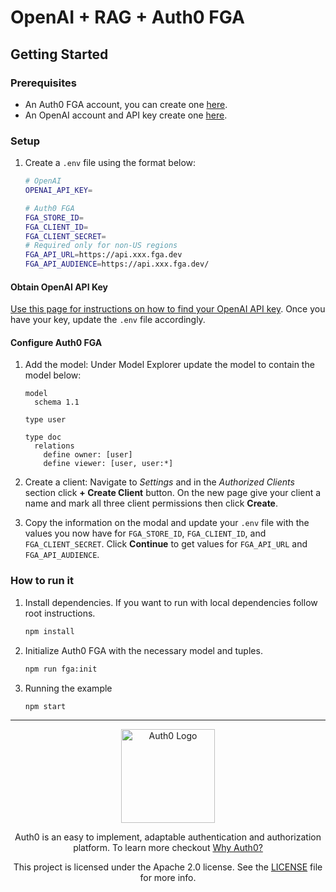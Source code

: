 # OpenAI + RAG + Auth0 FGA

## Getting Started

### Prerequisites

- An Auth0 FGA account, you can create one [here](https://dashboard.fga.dev).
- An OpenAI account and API key create one [here](https://platform.openai.com).

### Setup

1. Create a `.env` file using the format below:

   ```sh
   # OpenAI
   OPENAI_API_KEY=

   # Auth0 FGA
   FGA_STORE_ID=
   FGA_CLIENT_ID=
   FGA_CLIENT_SECRET=
   # Required only for non-US regions
   FGA_API_URL=https://api.xxx.fga.dev
   FGA_API_AUDIENCE=https://api.xxx.fga.dev/
   ```

#### Obtain OpenAI API Key

[Use this page for instructions on how to find your OpenAI API key](https://help.openai.com/en/articles/4936850-where-do-i-find-my-openai-api-key). Once you have your key, update the `.env` file accordingly.

#### Configure Auth0 FGA

1. Add the model: Under Model Explorer update the model to contain the model below:

   ```
   model
     schema 1.1

   type user

   type doc
     relations
       define owner: [user]
       define viewer: [user, user:*]
   ```

2. Create a client: Navigate to _Settings_ and in the _Authorized Clients_ section click **+ Create Client** button. On the new page give your client a name and mark all three client permissions then click **Create**.

3. Copy the information on the modal and update your `.env` file with the values you now have for `FGA_STORE_ID`, `FGA_CLIENT_ID`, and `FGA_CLIENT_SECRET`. Click **Continue** to get values for `FGA_API_URL` and `FGA_API_AUDIENCE`.

### How to run it

1. Install dependencies. If you want to run with local dependencies follow root instructions.

   ```sh
   npm install
   ```

2. Initialize Auth0 FGA with the necessary model and tuples.

   ```sh
   npm run fga:init
   ```

3. Running the example
   ```sh
   npm start
   ```


---

<p align="center">
  <picture>
    <source media="(prefers-color-scheme: light)" srcset="https://cdn.auth0.com/website/sdks/logos/auth0_light_mode.png"   width="150">
    <source media="(prefers-color-scheme: dark)" srcset="https://cdn.auth0.com/website/sdks/logos/auth0_dark_mode.png" width="150">
    <img alt="Auth0 Logo" src="https://cdn.auth0.com/website/sdks/logos/auth0_light_mode.png" width="150">
  </picture>
</p>
<p align="center">Auth0 is an easy to implement, adaptable authentication and authorization platform. To learn more checkout <a href="https://auth0.com/why-auth0">Why Auth0?</a></p>
<p align="center">
This project is licensed under the Apache 2.0 license. See the <a href="/LICENSE"> LICENSE</a> file for more info.</p>

